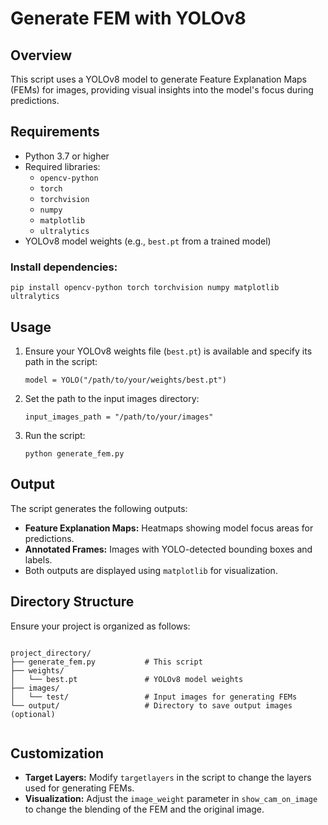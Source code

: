 <!DOCTYPE html>
<html lang="en">

<body>
    <h1>Generate FEM with YOLOv8</h1>

  <h2>Overview</h2>
  <p>This script uses a YOLOv8 model to generate Feature Explanation Maps (FEMs) for images, providing visual insights into the model's focus during predictions.</p>

  <h2>Requirements</h2>
  <ul>
      <li>Python 3.7 or higher</li>
      <li>Required libraries:
          <ul>
              <li><code>opencv-python</code></li>
              <li><code>torch</code></li>
              <li><code>torchvision</code></li>
              <li><code>numpy</code></li>
              <li><code>matplotlib</code></li>
              <li><code>ultralytics</code></li>
          </ul>
      </li>
      <li>YOLOv8 model weights (e.g., <code>best.pt</code> from a trained model)</li>
  </ul>

  <h3>Install dependencies:</h3>
  <pre><code>pip install opencv-python torch torchvision numpy matplotlib ultralytics</code></pre>

  <h2>Usage</h2>
  <ol>
      <li>Ensure your YOLOv8 weights file (<code>best.pt</code>) is available and specify its path in the script:
          <pre><code>model = YOLO("/path/to/your/weights/best.pt")</code></pre>
      </li>
      <li>Set the path to the input images directory:
          <pre><code>input_images_path = "/path/to/your/images"</code></pre>
      </li>
      <li>Run the script:
          <pre><code>python generate_fem.py</code></pre>
      </li>
  </ol>

  <h2>Output</h2>
  <p>The script generates the following outputs:</p>
  <ul>
      <li><strong>Feature Explanation Maps:</strong> Heatmaps showing model focus areas for predictions.</li>
      <li><strong>Annotated Frames:</strong> Images with YOLO-detected bounding boxes and labels.</li>
      <li>Both outputs are displayed using <code>matplotlib</code> for visualization.</li>
  </ul>

  <h2>Directory Structure</h2>
  <p>Ensure your project is organized as follows:</p>
  <pre><code>
project_directory/
├── generate_fem.py           # This script
├── weights/
│   └── best.pt               # YOLOv8 model weights
├── images/
│   └── test/                 # Input images for generating FEMs
└── output/                   # Directory to save output images (optional)
    </code></pre>

  <h2>Customization</h2>
  <ul>
      <li><strong>Target Layers:</strong> Modify <code>targetlayers</code> in the script to change the layers used for generating FEMs.</li>
      <li><strong>Visualization:</strong> Adjust the <code>image_weight</code> parameter in <code>show_cam_on_image</code> to change the blending of the FEM and the original image.</li>
  </ul>

</body>
</html>
